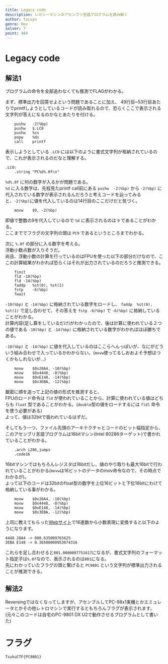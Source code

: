 ```yaml
---
title: Legacy code
description: レガシーマシンのアセンブリ言語プログラムを読み解く
author: taisyo
genre: Rev
solver: 7
point: 484
---
```


# Legacy code
## 解法1
プログラムの命令を全部追わなくても推測でFLAGがわかる。  

まず、標準出力を回答せよという問題であることに加え、
49行目~53行目あたりでprintfしようとしているコードが読み取れるので、恐らくここで表示される文字列が答えになるのかなとあたりを付ける。  
```
	pushw	-2(%bp)
	pushw	$.LC0
	pushw	%ss
	popw	%ds
	call	printf
```

表示しようとしている `.LC0` には以下のように書式文字列が格納されているので、これが表示されるのだなと理解する。  
```
.LC0:
	.string	"PC%d%.0f\n"
```

`%d%.0f` に何の数字が入るかが問題である。  
`%d` に入る数字は、先程見たprintf call前にある `pushw	-2(%bp)` から `-2(%bp)` に代入されている数字が表示されるんだろうと考えコードを辿ってみると、`-2(%bp)`に値を代入しているのは14行目のここだけだと気づく。  
```
	movw	$9,	-2(%bp)
```
即値で整数の9を代入しているので `%d` に表示されるのは `9` であることがわかる。  
ここまででフラグの文字列の頭は `PC9` であるというところまでわかる。  

次に `%.0f` の部分に入る数字を考える。  
浮動小数点数が入りそうだ。  
尚且、浮動小数の計算を行っているのはFPUを使った以下の部分だけなので、ここの計算結果がわかれば恐らくはそれが出力されているのだろうと推測できる。  
```
	finit
	fld	-10(%bp)
	fld	-14(%bp)
	faddp	%st(0), %st(1)
	fstp	-6(%bp)
	fwait
```

`-10(%bp)` と `-14(%bp)` に格納されている数字をロードし、
`faddp	%st(0), %st(1)` で足し合わせて、その答えを `fstp	-6(%bp)` で `-6(%bp)` に格納していることがわかる。  
計算内容(足し算をしているだけ)がわかったので、後は計算に使われている２つの値である `-10(%bp)` と `-14(%bp)` に格納されている数字がわかればほぼ勝ちである。  

`-10(%bp)` と `-14(%bp)` に値を代入しているのはここらへんっぽいが、なにがどういう組み合わせで入っているかわからない。(`movw`使ってるしおおよそ予想はつくかもしれないが...)
```
	movw	$0x28A4, -10(%bp)
	movw	$0x4448, -8(%bp)
	movw	$0xE148, -14(%bp)
	movw	$0x3EBA, -12(%bp)
```

厳密に順を追って上記の値の形式を推測すると、  
FPUのロード命令は `fld` が使われていることから、計算に使われている値はどちらも `float` 型であることがわかる。(`double`型の値をロードするには `fldl` 命令を使う必要がある)  
よって、値は32bitで扱われているはずだ。  

そしてもう一つ、ファイル先頭のアーキテクチャとコードのビット幅指定から、このアセンブリ言語プログラムは16bitマシン(Intel 80286ターゲット)で書かれていることがわかる。  
```
	.arch i286,jumps
	.code16
```

16bitマシンではもちろんレジスタは16bitだし、値のやり取りも最大16bitで行われていることがわかる(`movw`は16ビットのデータのmov命令なので、その時点でわかるが)。  
よって以下のコードは32bitのfloat型の数字を上位16ビットと下位16bitにわけて格納している事がわかる。  
```
	movw	$0x28A4, -10(%bp)
	movw	$0x4448, -8(%bp)
	movw	$0xE148, -14(%bp)
	movw	$0x3EBA, -12(%bp)
```

上司に教えてもらった[Webサイト](https://silight.hatenablog.jp/entry/2016/08/23/212820)で16進数から小数表現に変換すると以下のようになります。  

```
4448 28A4 -> 800.635009765625
3EBA E148 -> 0.36500000953674316
```

これらを足し合わせると`801.0000097751617`になるが、書式文字列のフォーマット指定子は`%.0f`なので、表示されるのは`801`になる。  
先にわかっていたフラグの頭と繋げると `PC9801` という文字列が標準出力されることが推測できる。  

## 解法2
Reversingではなくなってしますが、アセンブルしてPC-98x1実機とかエミュレータとかその他レトロマシンで実行するともちろんフラグが表示されます。(元々このコードは自宅のPC-9801 DX U2で動作させるプログラムとして書いた)  

# フラグ
```
TsukuCTF{PC9801}
```
